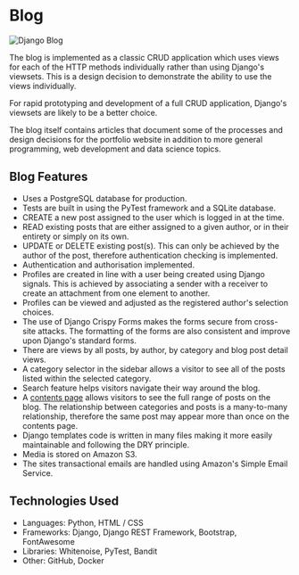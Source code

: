 # Blog

![Django Blog](https://wl-portfolio.s3.eu-west-2.amazonaws.com/post_images/django-blog.png)

The blog is implemented as a classic CRUD application which uses views for each of the HTTP methods individually rather than using Django's viewsets. This is a design decision to demonstrate the ability to use the views individually.

For rapid prototyping and development of a full CRUD application, Django's viewsets are likely to be a better choice.

The blog itself contains articles that document some of the processes and design decisions for the portfolio website in addition to more general programming, web development and data science topics.

## Blog Features

- Uses a PostgreSQL database for production.
- Tests are built in using the PyTest framework and a SQLite database.
- CREATE a new post assigned to the user which is logged in at the time.
- READ existing posts that are either assigned to a given author, or in their entirety or simply on its own.
- UPDATE or DELETE existing post(s). This can only be achieved by the author of the post, therefore authentication checking is implemented.
- Authentication and authorisation implemented.
- Profiles are created in line with a user being created using Django signals. This is achieved by associating a sender with a receiver to create an attachment from one element to another.
- Profiles can be viewed and adjusted as the registered author's selection choices.
- The use of Django Crispy Forms makes the forms secure from cross-site attacks. The formatting of the forms are also consistent and improve upon Django's standard forms.
- There are views by all posts, by author, by category and blog post detail views.
- A category selector in the sidebar allows a visitor to see all of the posts listed within the selected category.
- Search feature helps visitors navigate their way around the blog.
- A [contents page](https://waynelambert.dev/blog/contents/) allows visitors to see the full range of posts on the blog. The relationship between categories and posts is a many-to-many relationship, therefore the same post may appear more than once on the contents page.
- Django templates code is written in many files making it more easily maintainable and following the DRY principle.
- Media is stored on Amazon S3.
- The sites transactional emails are handled using Amazon's Simple Email Service.

## Technologies Used

- Languages: Python, HTML / CSS
- Frameworks: Django, Django REST Framework, Bootstrap, FontAwesome
- Libraries: Whitenoise, PyTest, Bandit
- Other: GitHub, Docker
